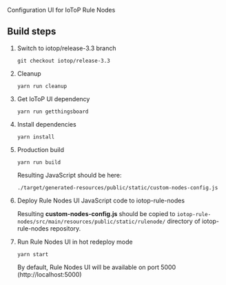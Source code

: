 Configuration UI for IoToP Rule Nodes

## Build steps

1) Switch to iotop/release-3.3 branch
    ```
    git checkout iotop/release-3.3
    ```
2) Cleanup
    ```
    yarn run cleanup 
    ```
2) Get IoToP UI dependency
    ```
    yarn run getthingsboard 
    ```
3) Install dependencies
    ```
    yarn install 
    ```
4) Production build    
    ```
    yarn run build 
    ```
    Resulting JavaScript should be here:
    ```
    ./target/generated-resources/public/static/custom-nodes-config.js
    ```
5) Deploy Rule Nodes UI JavaScript code to iotop-rule-nodes

    Resulting **custom-nodes-config.js**
    should be copied to ```iotop-rule-nodes/src/main/resources/public/static/rulenode/```
    directory of iotop-rule-nodes repository.

6) Run Rule Nodes UI in hot redeploy mode

    ```
    yarn start
    ```
    
    By default, Rule Nodes UI will be available on port 5000 (http://localhost:5000)
